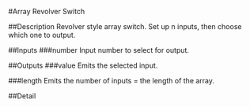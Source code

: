 #Array Revolver Switch

##Description
Revolver style array switch. Set up n inputs, then choose which one to output.

##Inputs
###number
Input number to select for output.

##Outputs
###value
Emits the selected input.

###length
Emits the number of inputs = the length of the array.

##Detail

